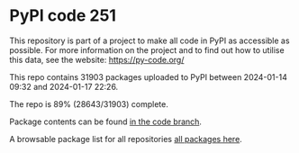 # PyPI code 251

This repository is part of a project to make all code in PyPI as accessible as possible. For more information 
on the project and to find out how to utilise this data, see the website: https://py-code.org/

This repo contains 31903 packages uploaded to PyPI between 
2024-01-14 09:32 and 2024-01-17 22:26.

The repo is 89% (28643/31903) complete.

Package contents can be found [in the code branch](https://github.com/pypi-data/pypi-mirror-251/tree/code/packages).

A browsable package list for all repositories [all packages here](https://py-code.org/repositories/pypi-mirror-251).


